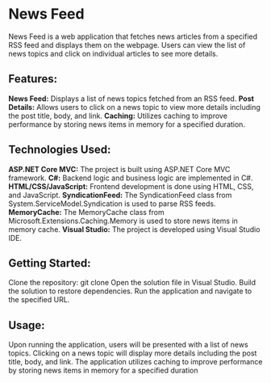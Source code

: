 # News Feed
 
News Feed is a web application that fetches news articles from a specified RSS feed and displays them on the webpage.
Users can view the list of news topics and click on individual articles to see more details.

## Features:

**News Feed:** Displays a list of news topics fetched from an RSS feed.
**Post Details:** Allows users to click on a news topic to view more details including the post title, body, and link.
**Caching:** Utilizes caching to improve performance by storing news items in memory for a specified duration.

## Technologies Used:

**ASP.NET Core MVC:** The project is built using ASP.NET Core MVC framework.
**C#:** Backend logic and business logic are implemented in C#.
**HTML/CSS/JavaScript:** Frontend development is done using HTML, CSS, and JavaScript.
**SyndicationFeed:** The SyndicationFeed class from System.ServiceModel.Syndication is used to parse RSS feeds.
**MemoryCache:** The MemoryCache class from Microsoft.Extensions.Caching.Memory is used to store news items in memory cache.
**Visual Studio:** The project is developed using Visual Studio IDE.

## Getting Started:

Clone the repository: git clone <repository-url>
Open the solution file in Visual Studio.
Build the solution to restore dependencies.
Run the application and navigate to the specified URL.

## Usage:

Upon running the application, users will be presented with a list of news topics.
Clicking on a news topic will display more details including the post title, body, and link.
The application utilizes caching to improve performance by storing news items in memory for a specified duration
